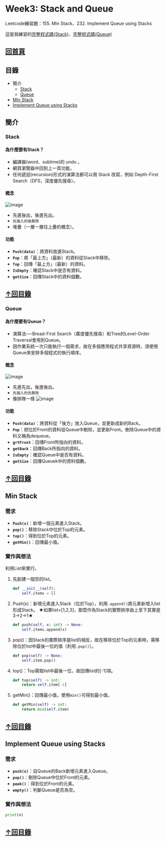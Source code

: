 # Week3: Stack and Queue
Leetcode練習題：155. Min Stack、232. Implement Queue using Stacks

這是我練習的[完整程式碼(Stack)](https://github.com/HTY62006/MyLearningNote/blob/master/Leetcode/week3/155.%20Min%20Stack.py)、[完整程式碼(Queue)](https://github.com/HTY62006/MyLearningNote/blob/master/Leetcode/week3/232.%20Implement%20Queue%20using%20Stacks.py)

## [回首頁](https://github.com/HTY62006/MyLearningNote)

## 目錄
  * 簡介
    * [Stack](https://github.com/HTY62006/MyLearningNote/blob/master/Stack%20%26%20Queue.md#stack)
    * [Queue](https://github.com/HTY62006/MyLearningNote/blob/master/Stack%20%26%20Queue.md#queue)
  * [Min Stack](https://github.com/HTY62006/MyLearningNote/blob/master/Stack%20&%20Queue.md#min-stack)
  * [Implement Queue using Stacks](https://github.com/HTY62006/MyLearningNote/blob/master/Stack%20&%20Queue.md#implement-queue-using-stacks)
## 簡介
### Stack
#### 為什麼要有Stack？
  * 編譯器(word、sublime)的 undo 。
  * 網頁瀏覽器中回到上一頁功能。
  * 任何遞迴(recursion)形式的演算法都可以用 Stack 改寫，例如 Depth-First Search（DFS，深度優先搜尋）。
#### 概念
![image](https://images.plurk.com/uSBU6dR5mM2KECR0Kxlzu.png)
  * 先進後出，後進先出。
  * `先插入的後刪除`
  * 堆疊（一層一層往上疊的概念）。
#### 功能
  * **`Push(data)`**：將資料放進Stack。
  * **`Pop`**：將「最上方」（最新）的資料從Stack中移除。
  * **`Top`**：回傳「最上方」（最新）的資料。
  * **`IsEmpty`**：確認Stack中是否有資料。
  * **`getSize`**：回傳Stack中的資料個數。

## [↑回目錄](https://github.com/HTY62006/MyLearningNote/blob/master/Stack%20%26%20Queue.md#%E7%9B%AE%E9%8C%84)

### Queue
#### 為什麼要有Queue？
  * 演算法──Bread-First Search（廣度優先搜尋）和Tree的Level-Order Traversal會用到Queue。
  * 因作業系統一次只能執行一個需求，故在多個應用程式共享資源時，須使用Queue來安排多個程式的執行順序。
#### 概念
![image](https://images.plurk.com/1OipRi9PnsLT8T65EwOiEK.png)
  * 先進先出，後進後出。
  * `先插入的先刪除`
  * 像排隊一樣
![image](https://images.plurk.com/40mSgBftqNG1TIIgbCURQo.png)
#### 功能
  * **`Push(data)`**：將資料從「後方」放入Queue，並更新成新的Back。
  * **`Pop`**：把位於Front的資料從Queue中刪除，並更新Front。刪除Queue中的資料又稱為dequeue。
  * **`grtFront`**：回傳Front所指向的資料。
  * **`getBack`**：回傳Back所指向的資料。
  * **`IsEmpty`**：確認Queue中是否有資料。
  * **`getSize`**：回傳Queuek中的資料個數。

## [↑回目錄](https://github.com/HTY62006/MyLearningNote/blob/master/Stack%20%26%20Queue.md#%E7%9B%AE%E9%8C%84)

## Min Stack
### 需求
  * **`Push(x)`**：新增一個元素進入Stack。
  * **`pop()`**：移除Stack中位於Top的元素。
  * **`top()`**：得到位於Top的元素。
  * **`getMin()`**：回傳最小值。
### 實作與想法
利用List來實行。
1. 先創建一個空的list。
   ```Python
   def __init__(self):
       self.items = []
   ```
2. Push(x)：新增元素進入Stack（位於Top），利用`.append()`將元素新增入list形成Stack。
   ★如果list=[1,2,3]，那麼作為Stack的實際排序由上至下其實是3→2→1★
   ```Python
   def push(self, x: int) -> None:
       self.items.append(x)
   ```
3. pop()：因Stack的實際排序是list的相反，故在移除位於Top的元素時，需移除位於list中最後一位的值（利用`.pop()`）。
   ```Python
   def pop(self) -> None:
       self.item.pop()
   ```
4. top()：Top需取list中最後一位，故回傳list的[-1]項。
   ```Python
   def top(self) -> int:
       return self.item[-1]
   ```
5. getMin()：回傳最小值，使用`min()`可得到最小值。
   ```Python
   def getMin(self) -> int:
       return min(self.item)
   ```
## [↑回目錄](https://github.com/HTY62006/MyLearningNote/blob/master/Stack%20%26%20Queue.md#%E7%9B%AE%E9%8C%84)

## Implement Queue using Stacks
### 需求
  * **`push(x)`**：自Queue的Back新增元素進入Queue。
  * **`pop()`**：刪除Queue中位於Front的元素。
  * **`peek()`**：得到位於Front的元素。
  * **`empty()`**：判斷Queue是否為空。
### 實作與想法
```Python
print(n)
```
## [↑回目錄](https://github.com/HTY62006/MyLearningNote/blob/master/Stack%20%26%20Queue.md#%E7%9B%AE%E9%8C%84)
